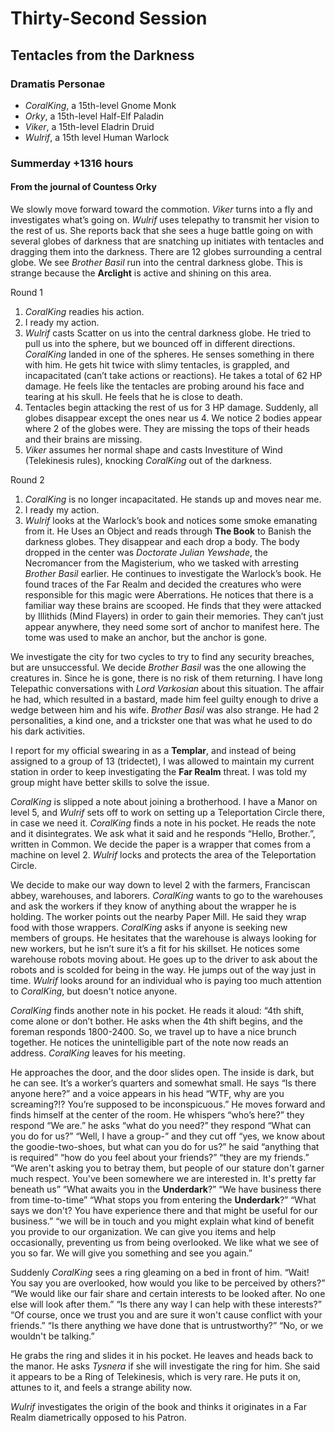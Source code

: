 # Thirty-Second Session

## Tentacles from the Darkness

### Dramatis Personae

- *CoralKing*, a 15th-level Gnome Monk
- *Orky*, a 15th-level Half-Elf Paladin
- *Viker*, a 15th-level Eladrin Druid
- *Wulrif*, a 15th level Human Warlock

### Summerday +1316 hours

#### From the journal of Countess Orky

We slowly move forward toward the commotion. *Viker* turns into a fly and investigates what’s going on. *Wulrif* uses telepathy to transmit her vision to the rest of us. She reports back that she sees a huge battle going on with several globes of darkness that are snatching up initiates with tentacles and dragging them into the darkness. There are 12 globes surrounding a central globe. We see *Brother Basil* run into the central darkness globe. This is strange because the **Arclight** is active and shining on this area.

Round 1

1. *CoralKing* readies his action.
2. I ready my action.
3. *Wulrif* casts Scatter on us into the central darkness globe. He tried to pull us into the sphere, but we bounced off in different directions. *CoralKing* landed in one of the spheres. He senses something in there with him. He gets hit twice with slimy tentacles, is grappled, and incapacitated (can’t take actions or reactions). He takes a total of 62 HP damage. He feels like the tentacles are probing around his face and tearing at his skull. He feels that he is close to death.
4. Tentacles begin attacking the rest of us for 3 HP damage. Suddenly, all globes disappear except the ones near us 4. We notice 2 bodies appear where 2 of the globes were. They are missing the tops of their heads and their brains are missing.
5. *Viker* assumes her normal shape and casts Investiture of Wind (Telekinesis rules), knocking *CoralKing* out of the darkness.

Round 2

1. *CoralKing* is no longer incapacitated. He stands up and moves near me.
2. I ready my action.
3. *Wulrif* looks at the Warlock’s book and notices some smoke emanating from it. He Uses an Object and reads through **The Book** to Banish the darkness globes. They disappear and each drop a body. The body dropped in the center was *Doctorate Julian Yewshade*, the Necromancer from the Magisterium, who we tasked with arresting *Brother Basil* earlier. He continues to investigate the Warlock’s book. He found traces of the Far Realm and decided the creatures who were responsible for this magic were Aberrations. He notices that there is a familiar way these brains are scooped. He finds that they were attacked by Illithids (Mind Flayers) in order to gain their memories. They can’t just appear anywhere, they need some sort of anchor to manifest here. The tome was used to make an anchor, but the anchor is gone.

We investigate the city for two cycles to try to find any security breaches, but are unsuccessful. We decide *Brother Basil* was the one allowing the creatures in. Since he is gone, there is no risk of them returning. I have long Telepathic conversations with *Lord Varkosian* about this situation. The affair he had, which resulted in a bastard, made him feel guilty enough to drive a wedge between him and his wife. *Brother Basil* was also strange. He had 2 personalities, a kind one, and a trickster one that was what he used to do his dark activities.

I report for my official swearing in as a **Templar**, and instead of being assigned to a group of 13 (tridectet), I was allowed to maintain my current station in order to keep investigating the **Far Realm** threat. I was told my group might have better skills to solve the issue.

*CoralKing* is slipped a note about joining a brotherhood. I have a Manor on level 5, and *Wulrif* sets off to work on setting up a Teleportation Circle there, in case we need it. *CoralKing* finds a note in his pocket. He reads the note and it disintegrates. We ask what it said and he responds “Hello, Brother.”, written in Common. We decide the paper is a wrapper that comes from a machine on level 2. *Wulrif* locks and protects the area of the Teleportation Circle.

We decide to make our way down to level 2 with the farmers, Franciscan abbey, warehouses, and laborers. *CoralKing* wants to go to the warehouses and ask the workers if they know of anything about the wrapper he is holding. The worker points out the nearby Paper Mill. He said they wrap food with those wrappers. *CoralKing* asks if anyone is seeking new members of groups. He hesitates that the warehouse is always looking for new workers, but he isn’t sure it’s a fit for his skillset. He notices some warehouse robots moving about. He goes up to the driver to ask about the robots and is scolded for being in the way. He jumps out of the way just in time. *Wulrif* looks around for an individual who is paying too much attention to *CoralKing*, but doesn't notice anyone.  

*CoralKing* finds another note in his pocket. He reads it aloud: “4th shift, come alone or don’t bother. He asks when the 4th shift begins, and the foreman responds 1800-2400. So, we travel up to have a nice brunch together. He notices the unintelligible part of the note now reads an address. *CoralKing* leaves for his meeting.

He approaches the door, and the door slides open. The inside is dark, but he can see. It’s a worker’s quarters and somewhat small. He says “Is there anyone here?” and a voice appears in his head “WTF, why are you screaming?!? You’re supposed to be inconspicuous.” He moves forward and finds himself at the center of the room. He whispers “who’s here?” they respond “We are.” he asks “what do you need?” they respond “What can you do for us?”  “Well, I have a group-” and they cut off “yes, we know about the goodie-two-shoes, but what can you do for us?” he said “anything that is required” “how do you feel about your friends?” “they are my friends.” “We aren't asking you to betray them, but people of our stature don't garner much respect. You've been somewhere we are interested in. It's pretty far beneath us” “What awaits you in the **Underdark**?” “We have business there from time-to-time” “What stops you from entering the **Underdark**?” “What says we don't? You have experience there and that might be useful for our business.” “we will be in touch and you might explain what kind of benefit you provide to our organization. We can give you items and help occasionally,  preventing us from being overlooked. We like what we see of you so far. We will give you something and see you again.”

Suddenly *CoralKing* sees a ring gleaming on a bed in front of him. “Wait! You say you are overlooked, how would you like to be perceived by others?” “We would like our fair share and certain interests to be looked after. No one else will look after them.” “Is there any way I can help with these interests?” “Of course, once we trust you and are sure it won't cause conflict with your friends.” “Is there anything we have done that is untrustworthy?” “No, or we wouldn't be talking.”

He grabs the ring and slides it in his pocket. He leaves and heads back to the manor. He asks *Tysnera* if she will investigate the ring for him. She said it appears to be a Ring of Telekinesis, which is very rare. He puts it on, attunes to it, and feels a strange ability now.

*Wulrif* investigates the origin of the book and thinks it originates in a Far Realm diametrically opposed to his Patron.  
